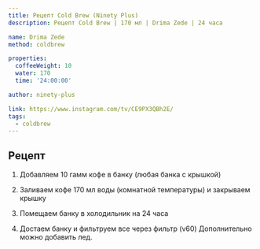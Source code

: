 ```yaml
---
title: Рецепт Cold Brew (Ninety Plus)
description: Рецепт Cold Brew | 170 мл | Drima Zede | 24 часа

name: Drima Zede
method: coldbrew

properties:
  coffeeWeight: 10
  water: 170
  time: '24:00:00'

author: ninety-plus

link: https://www.instagram.com/tv/CE9PX3QBh2E/
tags:
  - coldbrew
---
```


## Рецепт

1. Добавляем 10 гамм кофе в банку (любая банка с крышкой)

2. Заливаем кофе 170 мл воды (комнатной температуры) и закрываем крышку

3. Помещаем банку в холодильник на 24 часа

4. Достаем банку и фильтруем все через фильтр (v60) Дополнительно можно добавить лед.

<br/>
